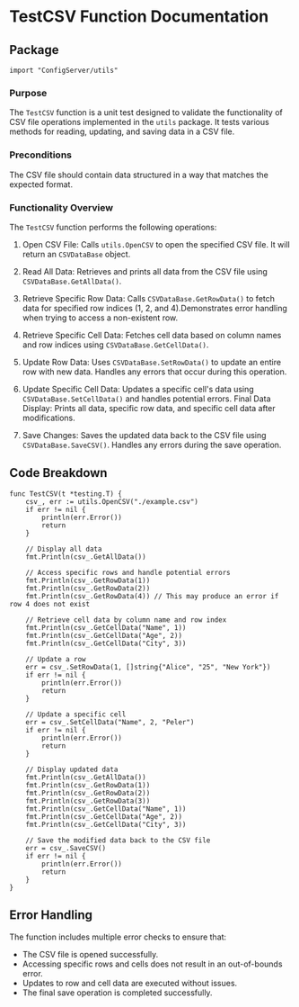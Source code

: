 # TestCSV Function Documentation

## Package

```
import "ConfigServer/utils"
```

### Purpose
The `TestCSV` function is a unit test designed to validate the functionality of CSV file operations implemented in the `utils` package. It tests various methods for reading, updating, and saving data in a CSV file.

### Preconditions
The CSV file should contain data structured in a way that matches the expected format.

### Functionality Overview
The `TestCSV` function performs the following operations:

1. Open CSV File:
Calls `utils.OpenCSV` to open the specified CSV file. It will return an `CSVDataBase` object.
   
2. Read All Data:
Retrieves and prints all data from the CSV file using `CSVDataBase.GetAllData()`.

3. Retrieve Specific Row Data:
Calls `CSVDataBase.GetRowData()` to fetch data for specified row indices (1, 2, and 4).Demonstrates error handling when trying to access a non-existent row.

4. Retrieve Specific Cell Data:
Fetches cell data based on column names and row indices using `CSVDataBase.GetCellData()`.

5. Update Row Data:
Uses `CSVDataBase.SetRowData()` to update an entire row with new data.
Handles any errors that occur during this operation.

6. Update Specific Cell Data:
Updates a specific cell's data using `CSVDataBase.SetCellData()` and handles potential errors.
Final Data Display:
Prints all data, specific row data, and specific cell data after modifications.

7. Save Changes:
Saves the updated data back to the CSV file using `CSVDataBase.SaveCSV()`.
Handles any errors during the save operation.
## Code Breakdown
```
func TestCSV(t *testing.T) {
	csv_, err := utils.OpenCSV("./example.csv")
	if err != nil {
		println(err.Error())
		return
	}
	
	// Display all data
	fmt.Println(csv_.GetAllData())
	
	// Access specific rows and handle potential errors
	fmt.Println(csv_.GetRowData(1))
	fmt.Println(csv_.GetRowData(2))
	fmt.Println(csv_.GetRowData(4)) // This may produce an error if row 4 does not exist
	
	// Retrieve cell data by column name and row index
	fmt.Println(csv_.GetCellData("Name", 1))
	fmt.Println(csv_.GetCellData("Age", 2))
	fmt.Println(csv_.GetCellData("City", 3))
	
	// Update a row
	err = csv_.SetRowData(1, []string{"Alice", "25", "New York"})
	if err != nil {
		println(err.Error())
		return
	}
	
	// Update a specific cell
	err = csv_.SetCellData("Name", 2, "Peler")
	if err != nil {
		println(err.Error())
		return
	}
	
	// Display updated data
	fmt.Println(csv_.GetAllData())
	fmt.Println(csv_.GetRowData(1))
	fmt.Println(csv_.GetRowData(2))
	fmt.Println(csv_.GetRowData(3))
	fmt.Println(csv_.GetCellData("Name", 1))
	fmt.Println(csv_.GetCellData("Age", 2))
	fmt.Println(csv_.GetCellData("City", 3))
	
	// Save the modified data back to the CSV file
	err = csv_.SaveCSV()
	if err != nil {
		println(err.Error())
		return
	}
}
```
## Error Handling
The function includes multiple error checks to ensure that:

- The CSV file is opened successfully.
- Accessing specific rows and cells does not result in an out-of-bounds error.
- Updates to row and cell data are executed without issues.
- The final save operation is completed successfully.